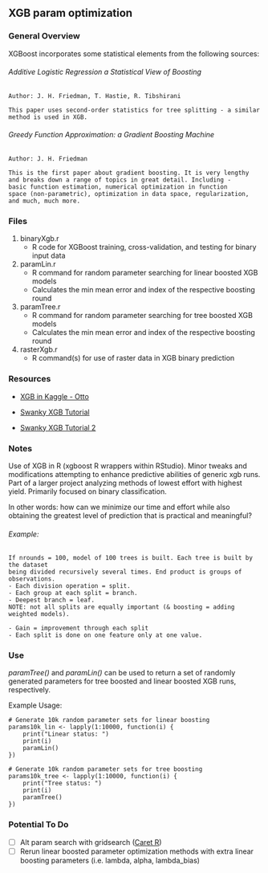 ## XGB param optimization

### General Overview

XGBoost incorporates some statistical elements from the following sources:

###### Additive Logistic Regression a Statistical View of Boosting
    Author: J. H. Friedman, T. Hastie, R. Tibshirani

    This paper uses second-order statistics for tree splitting - a similar
    method is used in XGB.

###### Greedy Function Approximation: a Gradient Boosting Machine
    Author: J. H. Friedman

    This is the first paper about gradient boosting. It is very lengthy
    and breaks down a range of topics in great detail. Including -
    basic function estimation, numerical optimization in function
    space (non-parametric), optimization in data space, regularization,
    and much, much more.


### Files

1. binaryXgb.r
    * R code for XGBoost training, cross-validation, and testing for binary input data
2. paramLin.r
    * R command for random parameter searching for linear boosted XGB models
    * Calculates the min mean error and index of the respective boosting round  
3. paramTree.r
    * R command for random parameter searching for tree boosted XGB models
    * Calculates the min mean error and index of the respective boosting round
4. rasterXgb.r
    * R command(s) for use of raster data in XGB binary prediction

### Resources

* [XGB in Kaggle - Otto](https://www.kaggle.com/tqchen/otto-group-product-classification-challenge/understanding-xgboost-model-on-otto-data/notebook)

* [Swanky XGB Tutorial](https://github.com/dmlc/xgboost/blob/master/R-package/vignettes/xgboostPresentation.Rmd)

* [Swanky XGB Tutorial 2](https://github.com/dmlc/xgboost/blob/master/R-package/vignettes/discoverYourData.Rmd)


### Notes

Use of XGB in R (xgboost R wrappers within RStudio). Minor tweaks and modifications
attempting to enhance predictive abilities of generic xgb runs. Part of a larger
project analyzing methods of lowest effort with highest yield. Primarily focused
on binary classification.

In other words: how can we minimize our time and effort while also obtaining
the greatest level of prediction that is practical and meaningful?

###### Example:

    If nrounds = 100, model of 100 trees is built. Each tree is built by the dataset
    being divided recursively several times. End product is groups of observations.
    - Each division operation = split.
    - Each group at each split = branch.
    - Deepest branch = leaf.
    NOTE: not all splits are equally important (& boosting = adding weighted models).

    - Gain = improvement through each split
    - Each split is done on one feature only at one value.

### Use

*paramTree()* and *paramLin()* can be used to return a set of randomly generated parameters for tree boosted and linear boosted XGB runs, respectively.

Example Usage:

    # Generate 10k random parameter sets for linear boosting
    params10k_lin <- lapply(1:10000, function(i) {
        print("Linear status: ")
        print(i)
        paramLin()
    })

    # Generate 10k random parameter sets for tree boosting
    params10k_tree <- lapply(1:10000, function(i) {
        print("Tree status: ")
        print(i)
        paramTree()
    })

### Potential To Do
- [ ] Alt param search with gridsearch ([Caret R](http://machinelearningmastery.com/tuning-machine-learning-models-using-the-caret-r-package/))
- [ ] Rerun linear boosted parameter optimization methods with extra linear boosting parameters (i.e. lambda, alpha, lambda_bias)
